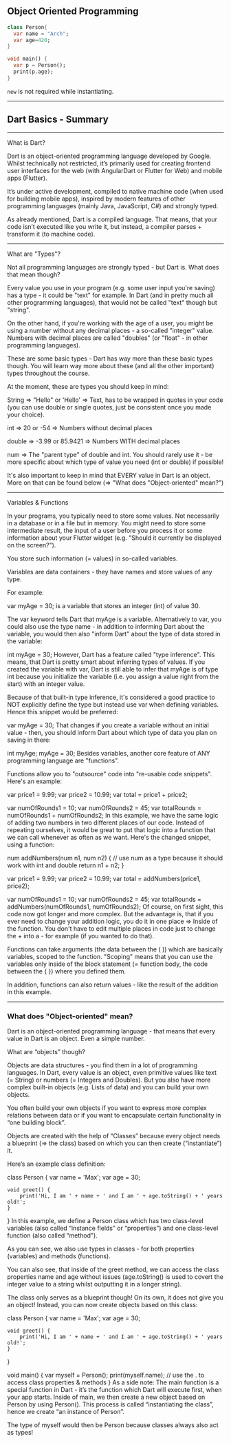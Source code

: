 ## Object Oriented Programming

```dart
class Person{
  var name = "Arch";
  var age=420;
}

void main() {
  var p = Person();
  print(p.age);
}
```

`new` is not required while instantiating.

---

## Dart Basics - Summary

---

What is Dart?

Dart is an object-oriented programming language developed by Google. Whilst technically not restricted, it’s primarily used for creating frontend user interfaces for the web (with AngularDart or Flutter for Web) and mobile apps (Flutter).

It’s under active development, compiled to native machine code (when used for building mobile apps), inspired by modern features of other programming languages (mainly Java, JavaScript, C#) and strongly typed.

As already mentioned, Dart is a compiled language. That means, that your code isn’t executed like you write it, but instead, a compiler parses + transform it (to machine code).

---

What are "Types"?

Not all programming languages are strongly typed - but Dart is. What does that mean though?

Every value you use in your program (e.g. some user input you're saving) has a type - it could be "text" for example. In Dart (and in pretty much all other programming languages), that would not be called "text" though but "string".

On the other hand, if you're working with the age of a user, you might be using a number without any decimal places - a so-called "integer" value. Numbers with decimal places are called "doubles" (or "float" - in other programming languages).

These are some basic types - Dart has way more than these basic types though. You will learn way more about these (and all the other important) types throughout the course.

At the moment, these are types you should keep in mind:

String => "Hello" or 'Hello' => Text, has to be wrapped in quotes in your code (you can use double or single quotes, just be consistent once you made your choice).

int => 20 or -54 => Numbers without decimal places

double => -3.99 or 85.9421 => Numbers WITH decimal places

num => The "parent type" of double and int. You should rarely use it - be more specific about which type of value you need (int or double) if possible!

It's also important to keep in mind that EVERY value in Dart is an object. More on that can be found below (=> "What does "Object-oriented" mean?")

---

Variables & Functions

In your programs, you typically need to store some values. Not necessarily in a database or in a file but in memory. You might need to store some intermediate result, the input of a user before you process it or some information about your Flutter widget (e.g. "Should it currently be displayed on the screen?").

You store such information (= values) in so-called variables.

Variables are data containers - they have names and store values of any type.

For example:

var myAge = 30;
is a variable that stores an integer (int) of value 30.

The var keyword tells Dart that myAge is a variable. Alternatively to var, you could also use the type name - in addition to informing Dart about the variable, you would then also "inform Dart" about the type of data stored in the variable:

int myAge = 30;
However, Dart has a feature called "type inference". This means, that Dart is pretty smart about inferring types of values. If you created the variable with var, Dart is still able to infer that myAge is of type int because you initialize the variable (i.e. you assign a value right from the start) with an integer value.

Because of that built-in type inference, it's considered a good practice to NOT explicitly define the type but instead use var when defining variables. Hence this snippet would be preferred:

var myAge = 30;
That changes if you create a variable without an initial value - then, you should inform Dart about which type of data you plan on saving in there:

int myAge;
myAge = 30;
Besides variables, another core feature of ANY programming language are "functions".

Functions allow you to "outsource" code into "re-usable code snippets". Here's an example:

var price1 = 9.99;
var price2 = 10.99;
var total = price1 + price2;

var numOfRounds1 = 10;
var numOfRounds2 = 45;
var totalRounds = numOfRounds1 + numOfRounds2;
In this example, we have the same logic of adding two numbers in two different places of our code. Instead of repeating ourselves, it would be great to put that logic into a function that we can call whenever as often as we want. Here's the changed snippet, using a function:

num addNumbers(num n1, num n2) { // use num as a type because it should work with int and double
return n1 + n2;
}

var price1 = 9.99;
var price2 = 10.99;
var total = addNumbers(price1, price2);

var numOfRounds1 = 10;
var numOfRounds2 = 45;
var totalRounds = addNumbers(numOfRounds1, numOfRounds2);
Of course, on first sight, this code now got longer and more complex. But the advantage is, that if you ever need to change your addition logic, you do it in one place => Inside of the function. You don't have to edit multiple places in code just to change the + into a - for example (if you wanted to do that).

Functions can take arguments (the data between the ( )) which are basically variables, scoped to the function. "Scoping" means that you can use the variables only inside of the block statement (= function body, the code between the { }) where you defined them.

In addition, functions can also return values - like the result of the addition in this example.

---

### What does "Object-oriented" mean?

Dart is an object-oriented programming language - that means that every value in Dart is an object. Even a simple number.

What are “objects” though?

Objects are data structures - you find them in a lot of programming languages. In Dart, every value is an object, even primitive values like text (= String) or numbers (= Integers and Doubles). But you also have more complex built-in objects (e.g. Lists of data) and you can build your own objects.

You often build your own objects if you want to express more complex relations between data or if you want to encapsulate certain functionality in “one building block”.

Objects are created with the help of “Classes” because every object needs a blueprint (=> the class) based on which you can then create (“instantiate”) it.

Here’s an example class definition:

class Person {
var name = 'Max';
var age = 30;

    void greet() {
        print('Hi, I am ' + name + ' and I am ' + age.toString() + ' years old!';
    }

}
In this example, we define a Person class which has two class-level variables (also called “instance fields” or “properties”) and one class-level function (also called “method").

As you can see, we also use types in classes - for both properties (variables) and methods (functions).

You can also see, that inside of the greet method, we can access the class properties name and age without issues (age.toString() is used to covert the integer value to a string whilst outputting it in a longer string).

The class only serves as a blueprint though! On its own, it does not give you an object! Instead, you can now create objects based on this class:

class Person {
var name = 'Max';
var age = 30;

    void greet() {
        print('Hi, I am ' + name + ' and I am ' + age.toString() + ' years old!';
    }

}

void main() {
var myself = Person();
print(myself.name); // use the . to access class properties & methods
}
As a side note: The main function is a special function in Dart - it’s the function which Dart will execute first, when your app starts.
Inside of main, we then create a new object based on Person by using Person(). This process is called “instantiating the class”, hence we create “an instance of Person”.

The type of myself would then be Person because classes always also act as types!
